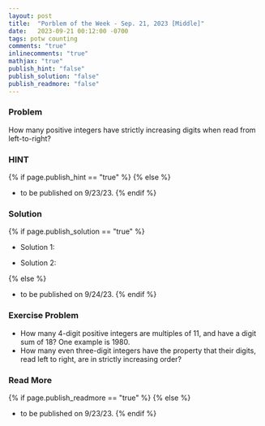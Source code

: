 ```yaml
---
layout: post
title:  "Porblem of the Week - Sep. 21, 2023 [Middle]"
date:   2023-09-21 00:12:00 -0700
tags: potw counting
comments: "true"
inlinecomments: "true"
mathjax: "true"
publish_hint: "false"
publish_solution: "false"
publish_readmore: "false"
---
```

### Problem
How many positive integers have strictly increasing digits when read from left-to-right?

<!--more-->

### HINT
{% if page.publish_hint == "true" %}
{% else %}
- to be published on 9/23/23.
{% endif %}

### Solution 
{% if page.publish_solution == "true" %}
- Solution 1: 

- Solution 2: 

{% else %}
- to be published on 9/24/23.
{% endif %}

### Exercise Problem
- How many $4$-digit positive integers are multiples of $11$, and have a digit sum of $18$? One example is $1980$.
- How many even three-digit integers have the property that their digits, read left to right, are in strictly increasing order?

### Read More
{% if page.publish_readmore == "true" %}
{% else %}
- to be published on 9/23/23.
{% endif %}
